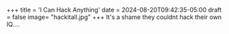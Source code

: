 +++
title = 'I Can Hack Anything'
date = 2024-08-20T09:42:35-05:00
draft = false
image= "hackitall.jpg"
+++
It's a shame they couldnt hack their own IQ....